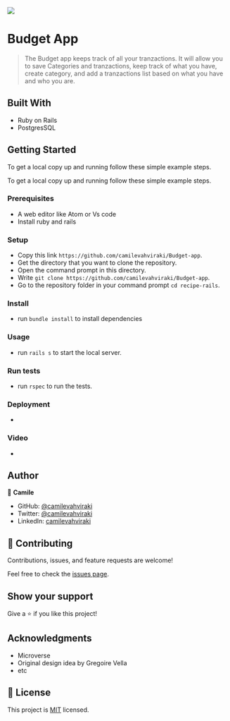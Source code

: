 ![](https://img.shields.io/badge/Microverse-blueviolet)

# Budget App

> The Budget app keeps track of all your tranzactions. It will allow you to save Categories and tranzactions,
> keep track of what you have, create category, and add a tranzactions list based on what you have and who you are.

## Built With

- Ruby on Rails
- PostgresSQL

## Getting Started

To get a local copy up and running follow these simple example steps.

To get a local copy up and running follow these simple example steps.

### Prerequisites

  - A web editor like Atom or Vs code
  - Install ruby and rails

### Setup
  - Copy this link `https://github.com/camilevahviraki/Budget-app`.
  - Get the directory that you want to clone the repository.
  - Open the command prompt in this directory.
  - Write `git clone https://github.com/camilevahviraki/Budget-app`.
  - Go to the repository folder in your command prompt `cd recipe-rails`.

### Install
  - run `bundle install` to install dependencies

### Usage
  - run `rails s` to start the local server.

### Run tests
  - run `rspec` to run the tests.

### Deployment
  - 

### Video
  - 

## Author

👤 **Camile**

- GitHub: [@camilevahviraki](https://github.com/camilevahviraki)
- Twitter: [@camilevahviraki](https://twitter.com/CamileVahviraki)
- LinkedIn: [camilevahviraki](https://www.linkedin.com/in/camile-vahviraki)

## 🤝 Contributing

Contributions, issues, and feature requests are welcome!

Feel free to check the [issues page](../../issues/).

## Show your support

Give a ⭐️ if you like this project!

## Acknowledgments
- Microverse
- Original design idea by Gregoire Vella
- etc

## 📝 License

This project is [MIT](./MIT.md) licensed.
